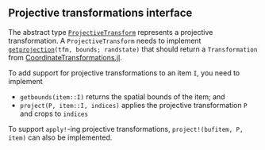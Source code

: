 
## Projective transformations interface


The abstract type [`ProjectiveTransform`](#) represents a projective transformation.
A `ProjectiveTransform` needs to implement [`getprojection`](#)`(tfm, bounds; randstate)` that should return a `Transformation` from [CoordinateTransformations.jl](https://github.com/JuliaGeometry/CoordinateTransformations.jl).

To add support for projective transformations to an item `I`, you need to implement

- `getbounds(item::I)` returns the spatial bounds of the item; and
- `project(P, item::I, indices)` applies the projective transformation `P` and crops to `indices`

To support `apply!`-ing projective transformations, `project!(bufitem, P, item)` can also be implemented.
